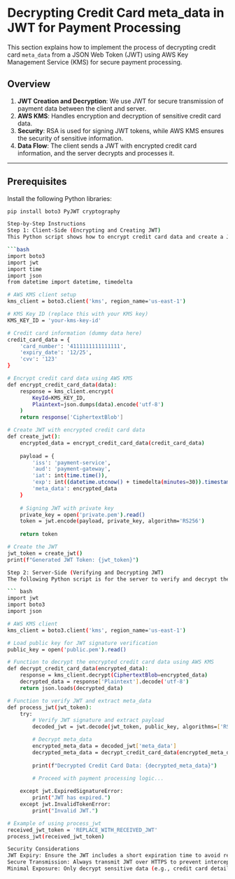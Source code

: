 # Decrypting Credit Card meta_data in JWT for Payment Processing

This section explains how to implement the process of decrypting credit card `meta_data` from a JSON Web Token (JWT) using AWS Key Management Service (KMS) for secure payment processing.

## Overview

1. **JWT Creation and Decryption**: We use JWT for secure transmission of payment data between the client and server.
2. **AWS KMS**: Handles encryption and decryption of sensitive credit card data.
3. **Security**: RSA is used for signing JWT tokens, while AWS KMS ensures the security of sensitive information.
4. **Data Flow**: The client sends a JWT with encrypted credit card information, and the server decrypts and processes it.

---

## Prerequisites

Install the following Python libraries:

```bash
pip install boto3 PyJWT cryptography

Step-by-Step Instructions
Step 1: Client-Side (Encrypting and Creating JWT)
This Python script shows how to encrypt credit card data and create a JWT token:

```bash
import boto3
import jwt
import time
import json
from datetime import datetime, timedelta

# AWS KMS client setup
kms_client = boto3.client('kms', region_name='us-east-1')

# KMS Key ID (replace this with your KMS key)
KMS_KEY_ID = 'your-kms-key-id'

# Credit card information (dummy data here)
credit_card_data = {
    'card_number': '4111111111111111',
    'expiry_date': '12/25',
    'cvv': '123'
}

# Encrypt credit card data using AWS KMS
def encrypt_credit_card_data(data):
    response = kms_client.encrypt(
        KeyId=KMS_KEY_ID,
        Plaintext=json.dumps(data).encode('utf-8')
    )
    return response['CiphertextBlob']

# Create JWT with encrypted credit card data
def create_jwt():
    encrypted_data = encrypt_credit_card_data(credit_card_data)
    
    payload = {
        'iss': 'payment-service',
        'aud': 'payment-gateway',
        'iat': int(time.time()),
        'exp': int((datetime.utcnow() + timedelta(minutes=30)).timestamp()),
        'meta_data': encrypted_data
    }
    
    # Signing JWT with private key
    private_key = open('private.pem').read()
    token = jwt.encode(payload, private_key, algorithm='RS256')
    
    return token

# Create the JWT
jwt_token = create_jwt()
print(f"Generated JWT Token: {jwt_token}")

Step 2: Server-Side (Verifying and Decrypting JWT)
The following Python script is for the server to verify and decrypt the encrypted credit card data:

``` bash
import jwt
import boto3
import json

# AWS KMS client
kms_client = boto3.client('kms', region_name='us-east-1')

# Load public key for JWT signature verification
public_key = open('public.pem').read()

# Function to decrypt the encrypted credit card data using AWS KMS
def decrypt_credit_card_data(encrypted_data):
    response = kms_client.decrypt(CiphertextBlob=encrypted_data)
    decrypted_data = response['Plaintext'].decode('utf-8')
    return json.loads(decrypted_data)

# Function to verify JWT and extract meta_data
def process_jwt(jwt_token):
    try:
        # Verify JWT signature and extract payload
        decoded_jwt = jwt.decode(jwt_token, public_key, algorithms=['RS256'], audience='payment-gateway')

        # Decrypt meta_data
        encrypted_meta_data = decoded_jwt['meta_data']
        decrypted_meta_data = decrypt_credit_card_data(encrypted_meta_data)
        
        print(f"Decrypted Credit Card Data: {decrypted_meta_data}")
        
        # Proceed with payment processing logic...

    except jwt.ExpiredSignatureError:
        print("JWT has expired.")
    except jwt.InvalidTokenError:
        print("Invalid JWT.")

# Example of using process_jwt
received_jwt_token = 'REPLACE_WITH_RECEIVED_JWT'
process_jwt(received_jwt_token)

Security Considerations
JWT Expiry: Ensure the JWT includes a short expiration time to avoid replay attacks.
Secure Transmission: Always transmit JWT over HTTPS to prevent interception.
Minimal Exposure: Only decrypt sensitive data (e.g., credit card details) on the server-side, right before processing the payment.
